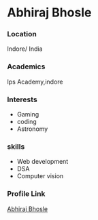 # Abhiraj Bhosle

### Location

Indore/ India

### Academics

Ips Academy,indore

### Interests

- Gaming
- coding
- Astronomy

### skills

- Web development
- DSA
- Computer vision

### Profile Link

[Abhiraj Bhosle](https://github.com/Abhiraj721)
